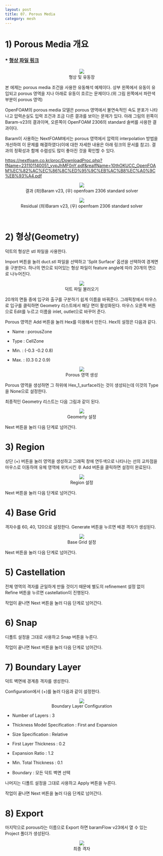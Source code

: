 ```yaml
---
layout: post
title: 07. Porous Media
category: mesh
---
```


# 1) Porous Media 개요

### * [형상 파일 링크](https://drive.google.com/file/d/1rgOqHl5q4DaQmKZZX5WJ3TDKoKi2QXE0/view?usp=sharing) 

<p style="text-align: center">
    <img src="https://github.com/nextfoam/baram-pages/raw/main/screenshots/mesh/porousMedia/intro.png"><br> 형상 및 유동장
</p>

본 에제는 porous media 조건을 사용한 유동해석 예제이다. 상부 왼쪽에서 유동이 유입되고 porous 영역을 지나 아래로 유동이 흐르는 문제이다.(위 그림 왼쪽에서 파란색 부분이 porous 영역)

OpenFOAM의 porous media 모델은 porous 영역에서 불연속적인 속도 분포가 나타나고 압력손실도 입력 조건과 조금 다른 결과를 보이는 문제가 있다. 아래 그림의 왼쪽이 Baram-v23의 결과이며, 오른쪽이 OpenFOAM 2306의 standard 솔버를 사용한 결과이다. 

Baram이 사용하는 NextFOAM에서는 porous 영역에서 압력의 interpolation 방법을 개선하여 이 문제를 해결하였다(이에 대한 자세한 내용은 아래 링크의 문서를 참고). 결과의 정확성과 함께 수렴성도 많이 좋아진 것을 확인할 수 있다.

https://nextfoam.co.kr/proc/DownloadProc.php?fName=231101140051_yvpJhMF0nY.pdf&realfName=10thOKUCC_OpenFOAM%EC%82%AC%EC%86%8C%ED%95%9C%EB%AC%B8%EC%A0%9C%EB%93%A4.pdf

<p style="text-align: center">
    <img src="https://github.com/nextfoam/baram-pages/raw/main/screenshots/mesh/porousMedia/res.png"><br> 결과 (좌)Baram v23, (우) openfoam 2306 standard solver
</p>

<p style="text-align: center">
    <img src="https://github.com/nextfoam/baram-pages/raw/main/screenshots/mesh/porousMedia/residual-1.png"><br> Residual (좌)Baram v23, (우) openfoam 2306 standard solver
</p>
<br/>


# 2) 형상(Geometry)

덕트의 형상은 stl 파일을 사용한다.

Import 버튼을 눌러 duct.stl 파일을 선택하고 'Split Surface' 옵션을 선택하여 경계면을 구분한다. 하나의 면으로 되어있는 형상 파일이 feature angle에 따라 20개의 면으로 나누어진다.

<p style="text-align: center">
    <img src="https://github.com/nextfoam/baram-pages/raw/main/screenshots/mesh/porousMedia/import.png"><br> 덕트 파일 불러오기
</p>

20개의 면들 중에 입구와 출구를 구분하기 쉽게 이름을 바꿔준다. 그래픽창에서 마우스로 입구를 클릭하면 Geometry 리스트에서 해당 면이 활성화된다. 마우스 오른쪽 버튼으로 Edit를 누르고 이름을 inlet, outlet으로 바꾸어 준다.

Porous 영역은 Add 버튼을 눌러 Hex를 이용해서 만든다. Hex의 설정은 다음과 같다.

* Name : porousZone

* Type : CellZone

* Min. : (-0.3 -0.2 0.8)

* Max. : (0.3 0.2 0.9)

<p style="text-align: center">
    <img src="https://github.com/nextfoam/baram-pages/raw/main/screenshots/mesh/porousMedia/hex.png"><br> Porous 영역 생성
</p> 

Porous 영역을 생성하면 그 하위에 Hex_1_surface라는 것이 생성되는데 이것의 Type을 None으로 설정한다.

최종적인 Geometry 리스트는 다음 그림과 같이 된다.

<p style="text-align: center">
    <img src="https://github.com/nextfoam/baram-pages/raw/main/screenshots/mesh/porousMedia/geom.png"><br> Geomerty 설정
</p> 

Next 버튼을 눌러 다음 단계로 넘어간다.
<br/>

# 3) Region

상단 (+) 버튼을 눌러 영역을 생성하고 그래픽 창에 연두색으로 나타나는 선의 교차점을 마우스로 이동하여 유체 영역에 위치시킨 후 Add 버튼을 클릭하면 설정이 완료된다.

<p style="text-align: center">
    <img src="https://github.com/nextfoam/baram-pages/raw/main/screenshots/mesh/porousMedia/region.png"><br> Region 설정
</p> 

Next 버튼을 눌러 다음 단계로 넘어간다.
<br/>

# 4) Base Grid

격자수를 60, 40, 120으로 설정한다. Generate 버튼을 누르면 배경 격자가 생성된다.

<p style="text-align: center">
    <img src="https://github.com/nextfoam/baram-pages/raw/main/screenshots/mesh/porousMedia/baseGrid.png"><br> Base Grid 설정
</p> 

Next 버튼을 눌러 다음 단계로 넘어간다.
<br/>

# 5) Castellation

전체 영역의 격자를 균일하게 만들 것이기 때문에 별도의 refinement 설정 없이 Refine 버튼을 누르면 castellation이 진행된다.

작업이 끝나면 Next 버튼을 눌러 다음 단계로 넘어간다.
<br/>

# 6) Snap

디폴트 설정을 그대로 사용하고 Snap 버튼을 누른다.

작업이 끝나면 Next 버튼을 눌러 다음 단계로 넘어간다.
<br/>

# 7) Boundary Layer

덕트 벽면에 경계층 격자를 생성한다.

Configuration에서 (+)를 눌러 다음과 같이 설정한다.

<p style="text-align: center">
    <img src="https://github.com/nextfoam/baram-pages/raw/main/screenshots/mesh/porousMedia/blayer.png"><br> Boundary Layer Configuration
</p> 

* Number of Layers : 3

* Thickness Model Specification : First and Expansion

* Size Specification : Relative

* First Layer Thickness : 0.2

* Expansion Ratio : 1.2

* Min. Total Thickness : 0.1

* Boundary : 모든 덕트 벽면 선택

나머지는 디폴트 설정을 그대로 사용하고 Apply 버튼을 누른다.

작업이 끝나면 Next 버튼을 눌러 다음 단계로 넘어간다.
<br/>
  
# 8) Export

마지막으로 porous라는 이름으로 Export 하면 baramFlow v23에서 열 수 있는 Project 폴더가 생성된다.

<p style="text-align: center">
    <img src="https://github.com/nextfoam/baram-pages/raw/main/screenshots/mesh/porousMedia/finalMesh.png"><br> 최종 격자
</p> 



